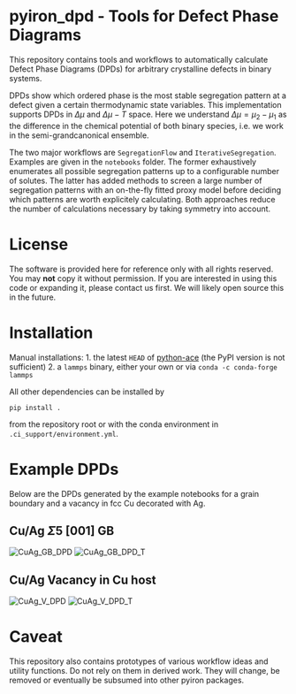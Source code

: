 # pyiron_dpd - Tools for Defect Phase Diagrams

This repository contains tools and workflows to automatically calculate Defect Phase Diagrams (DPDs) for arbitrary crystalline defects in binary systems. 

DPDs show which ordered phase is the most stable segregation pattern at a defect given a certain thermodynamic state variables.  This implementation supports DPDs in $\Delta\mu$ and $\Delta\mu-T$ space. Here we understand $\Delta\mu = \mu_2 - \mu_1$ as the difference in the chemical potential of both binary species, i.e. we work in the semi-grandcanonical ensemble.

The two major workflows are `SegregationFlow` and `IterativeSegregation`.  Examples are given in the `notebooks` folder.  The former exhaustively enumerates all possible segregation patterns up to a configurable number of solutes.  The latter has added methods to screen a large number of segregation patterns with an on-the-fly fitted proxy model before deciding which patterns are worth explicitely calculating.  Both approaches reduce the number of calculations necessary by taking symmetry into account.

# License

The software is provided here for reference only with all rights reserved.  You may **not** copy it without permission.  If you are interested in using this code or expanding it, please contact us first.  We will likely open source this in the future.

# Installation

Manual installations:
    1. the latest `HEAD` of
       [python-ace](https://github.com/ICAMS/python-ace/tree/master) (the PyPI
       version is not sufficient)
    2. a `lammps` binary, either your own or via `conda -c conda-forge lammps`

All other dependencies can be installed by

```
pip install .
```

from the repository root or with the conda environment in
`.ci_support/environment.yml`.

# Example DPDs

Below are the DPDs generated by the example notebooks for a grain boundary and a vacancy in fcc Cu decorated with Ag.

## Cu/Ag $\Sigma 5$ [001] GB

![CuAg_GB_DPD](https://github.com/pyiron/pyiron_dpd/assets/2719909/4610f3f5-812d-47bb-9b98-f15244d7765d)
![CuAg_GB_DPD_T](https://github.com/pyiron/pyiron_dpd/assets/2719909/bf945093-a33b-4732-be2a-01441e9e4c0e)

## Cu/Ag Vacancy in Cu host

![CuAg_V_DPD](https://github.com/pyiron/pyiron_dpd/assets/2719909/03fea5d4-9518-4a66-ad51-cec6a42c33ad)
![CuAg_V_DPD_T](https://github.com/pyiron/pyiron_dpd/assets/2719909/0ef3210e-cc6e-4b87-ae85-fd213b87a3e9)

# Caveat

This repository also contains prototypes of various workflow ideas and utility functions.  Do not rely on them in derived work.  They will change, be removed or eventually be subsumed into other pyiron packages.
